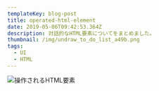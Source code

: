 ```yaml
---
templateKey: blog-post
title: operated-html-element
date: 2019-05-06T09:42:53.364Z
description: 対話的なHTML要素についてをまとめました。
thumbnail: /img/undraw_to_do_list_a49b.png
tags:
  - UI
  - HTML
---
```

![操作されるHTML要素](/img/undraw_to_do_list_a49b.png "操作されるHTML要素")
